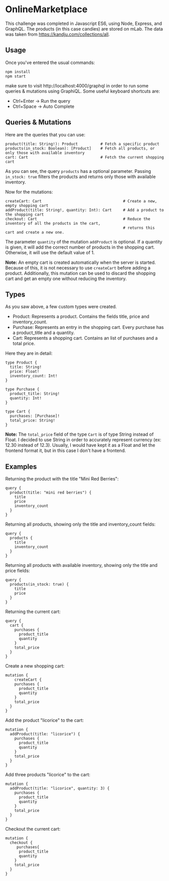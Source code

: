 # OnlineMarketplace
This challenge was completed in Javascript ES6, using Node, Express, and GraphQL. The products (in this case candies) are stored on mLab. The data was taken from https://kandju.com/collections/all.

## Usage
Once you've entered the usual commands:
```
npm install
npm start
```
make sure to visit http://localhost:4000/graphql in order to run some queries & mutations using GraphiQL. Some useful keyboard shortcuts are:
- Ctrl+Enter -> Run the query
- Ctrl+Space -> Auto Complete

## Queries & Mutations

Here are the queries that you can use:
```
product(title: String!): Product          # Fetch a specific product
products(in_stock: Boolean): [Product]    # Fetch all products, or only those with available inventory
cart: Cart                                # Fetch the current shopping cart
```
As you can see, the query `products` has a optional parameter. Passing `in_stock: true` filters the products and returns only those with available inventory. 

Now for the mutations:
```
createCart: Cart                                    # Create a new, empty shopping cart
addProduct(title: String!, quantity: Int): Cart     # Add a product to the shopping cart
checkout: Cart                                      # Reduce the inventory of all the products in the cart, 
                                                    # returns this cart and create a new one.
```
The parameter `quantity` of the mutation `addProduct` is optional. If a quantity is given, it will add the correct number of products in the shopping cart. Otherwise, it will use the default value of 1.

**Note:** An empty cart is created automatically when the server is started. Because of this, it is not necessary to use `createCart` before adding a product. Additionally, this mutation can be used to discard the shopping cart and get an empty one without reducing the inventory.

## Types

As you saw above, a few custom types were created. 
- Product: Represents a product. Contains the fields title, price and inventory_count.
- Purchase: Represents an entry in the shopping cart. Every purchase has a product_title and a quantity. 
- Cart: Represents a shopping cart. Contains an list of purchases and a total price.

Here they are in detail:
```
type Product {
  title: String!
  price: Float!
  inventory_count: Int!
}

type Purchase {
  product_title: String!
  quantity: Int!
}

type Cart {
  purchases: [Purchase]!
  total_price: String!
}

```
**Note:** The `total_price` field of the type `Cart` is of type String instead of Float. I decided to use String in order to accurately represent currency (ex: 12.30 instead of 12.3). Usually, I would have kept it as a Float and let the frontend format it, but in this case I don't have a frontend.

## Examples

Returning the product with the title "Mini Red Berries":
```
query {
  product(title: "mini red berries") {
    title
    price
    inventory_count
  }
}
```

Returning all products, showing only the title and inventory_count fields:
```
query {
  products {
    title
    inventory_count
  }
}
```

Returning all products with available inventory, showing only the title and price fields:
```
query {
  products(in_stock: true) {
    title
    price
  }
}
```

Returning the current cart:
```
query {
  cart {
    purchases {
      product_title
      quantity
    }
    total_price
  }
}
```

Create a new shopping cart:
```
mutation {
	createCart {
    purchases {
      product_title
      quantity
    }
    total_price
  }
}
```

Add the product "licorice" to the cart:
```
mutation {
  addProduct(title: "licorice") {
    purchases {
      product_title
      quantity
    }
    total_price
  }
}
```

Add three products "licorice" to the cart:
```
mutation {
  addProduct(title: "licorice", quantity: 3) {
    purchases {
      product_title
      quantity
    }
    total_price
  }
}
```

Checkout the current cart:
```
mutation {
  checkout {
     purchases{
      product_title
      quantity
    }
    total_price
  }
}
```
